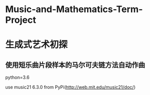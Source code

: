 # Music-and-Mathematics-Term-Project
# 生成式艺术初探
## 使用短乐曲片段样本的马尔可夫链方法自动作曲

python=3.6

use music21 6.3.0 from PyPi(http://web.mit.edu/music21/doc/)


